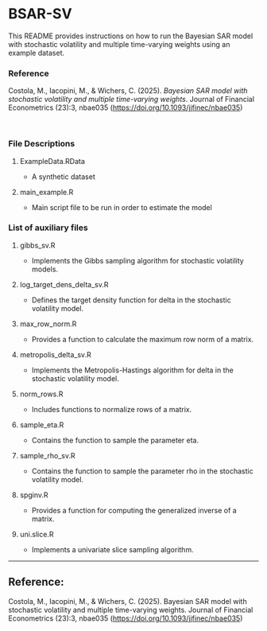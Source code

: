 # BSAR-SV

This README provides instructions on how to run the Bayesian SAR model with stochastic volatility and multiple time-varying weights using an example dataset.


### Reference

Costola, M., Iacopini, M., & Wichers, C. (2025). _Bayesian SAR model with stochastic volatility and multiple time-varying weights_. Journal of Financial Econometrics (23):3, nbae035 (https://doi.org/10.1093/jjfinec/nbae035)

&nbsp;

### File Descriptions

1. ExampleData.RData
   - A synthetic dataset 

2. main_example.R
   - Main script file to be run in order to estimate the model 


### List of auxiliary files 

1. gibbs_sv.R
   - Implements the Gibbs sampling algorithm for stochastic volatility models.

2. log_target_dens_delta_sv.R
   - Defines the target density function for delta in the stochastic volatility model.

3. max_row_norm.R
   - Provides a function to calculate the maximum row norm of a matrix.

4. metropolis_delta_sv.R
   - Implements the Metropolis-Hastings algorithm for delta in the stochastic volatility model.

5. norm_rows.R
   - Includes functions to normalize rows of a matrix.

6. sample_eta.R
   - Contains the function to sample the parameter eta.

7. sample_rho_sv.R
   - Contains the function to sample the parameter rho in the stochastic volatility model.

8. spginv.R
   - Provides a function for computing the generalized inverse of a matrix.

9. uni.slice.R
   - Implements a univariate slice sampling algorithm.

-----------------------------------------------------
Reference:
-----------------------------------------------------

Costola, M., Iacopini, M., & Wichers, C. (2025). Bayesian SAR model with stochastic volatility and multiple time-varying weights. Journal of Financial Econometrics (23):3, nbae035 (https://doi.org/10.1093/jjfinec/nbae035)
